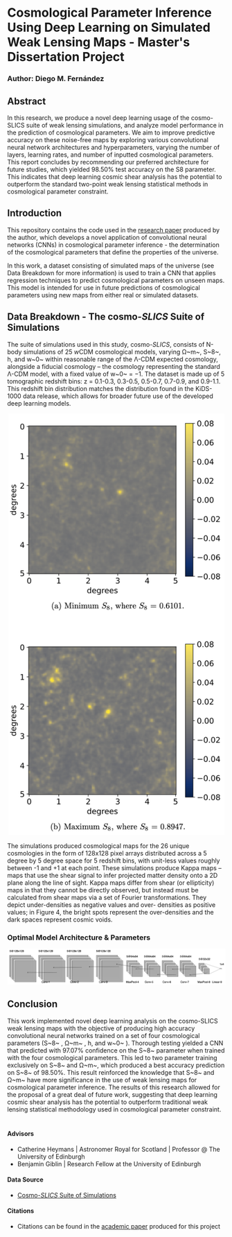 # Cosmological Parameter Inference Using Deep Learning on Simulated Weak Lensing Maps - Master's Dissertation Project
### Author: Diego M. Fernández

## Abstract


In this research, we produce a novel deep learning usage of the cosmo-SLICS suite of weak lensing simulations, and analyze model performance in the prediction of cosmological parameters. We aim to improve predictive accuracy on these noise-free maps by exploring various convolutional neural network architectures and hyperparameters, varying the number of layers, learning rates, and number of inputted cosmological parameters. This report concludes by recommending our preferred architecture for future studies, which yielded 98.50% test accuracy on the S8 parameter. This indicates that deep learning cosmic shear analysis has the potential to outperform the standard two-point weak lensing statistical methods in cosmological parameter constraint.

## Introduction

This repository contains the code used in the [research paper](project_academic_paper.pdf) produced by the author, which develops a novel application of convolutional neural networks (CNNs) in cosmological parameter inference - the determination of the cosmological parameters that define the properties of the universe.

In this work, a dataset consisting of simulated maps of the universe (see Data Breakdown for more information) is used to train a CNN that applies regression techniques to predict cosmological parameters on unseen maps. This model is intended for use in future predictions of cosmological parameters using new maps from either real or simulated datasets.


<!-- ## Overview | Background | Motivation -->


<!-- ## Navigating This Repository -->

## Data Breakdown - The cosmo-*SLICS* Suite of Simulations

The suite of simulations used in this study, cosmo-*SLICS*, consists of N-body simulations of 25 *w*CDM cosmological models, varying Ω~m~, S~8~, h, and w~0~ within reasonable range of the Λ-CDM expected cosmology, alongside a fiducial cosmology – the cosmology representing the standard Λ-CDM model, with a fixed value of w~0~ = −1. The dataset is made up of 5 tomographic redshift bins: z = 0.1-0.3, 0.3-0.5, 0.5-0.7, 0.7-0.9, and 0.9-1.1. This redshift bin distribution matches the distribution found in the KiDS-1000 data release, which allows for broader future use of the developed deep learning models.

<p align="center"><img src="images/cosmo_SLICS_weak_lensing_convergence_maps.png" width=500></p>

The simulations produced cosmological maps for the 26 unique cosmologies in the form of 128x128 pixel arrays distributed across a 5 degree by 5 degree space for 5 redshift bins, with unit-less values roughly between -1 and +1 at each point. These simulations produce Kappa maps – maps that use the shear signal to infer projected matter density onto a 2D plane along the line of sight. Kappa maps differ from shear (or ellipticity) maps in that they cannot be directly observed, but instead must be calculated from shear maps via a set of Fourier transformations. They depict under-densities as negative values and over- densities as positive values; in Figure 4, the bright spots represent the over-densities and the dark spaces represent cosmic voids.



### Optimal Model Architecture & Parameters

<p align="center"><img src="images/cnn_architecture.png" width=1000></p>


## Conclusion

This work implemented novel deep learning analysis on the cosmo-SLICS weak lensing maps with the objective of producing high accuracy convolutional neural networks trained on a set of four cosmological parameters (S~8~ , Ω~m~ , h, and w~0~ ). Thorough testing yielded a CNN that predicted with 97.07% confidence on the S~8~ parameter when trained with the four cosmological parameters. This led to two parameter training exclusively on S~8~ and Ω~m~, which produced a best accuracy prediction on S~8~ of 98.50%. This result reinforced the knowledge that S~8~ and Ω~m~ have more significance in the use of weak lensing maps for cosmological parameter inference. The results of this research allowed for the proposal of a great deal of future work, suggesting that deep learning cosmic shear analysis has the potential to outperform traditional weak lensing statistical methodology used in cosmological parameter constraint.


#

#### Advisors
- Catherine Heymans | Astronomer Royal for Scotland | Professor @ The University of Edinburgh
- Benjamin Giblin | Research Fellow at the University of Edinburgh

#### Data Source
- [Cosmo-*SLICS* Suite of Simulations](https://arxiv.org/abs/1905.06454)

#### Citations
- Citations can be found in the [academic paper](project_academic_paper.pdf) produced for this project
